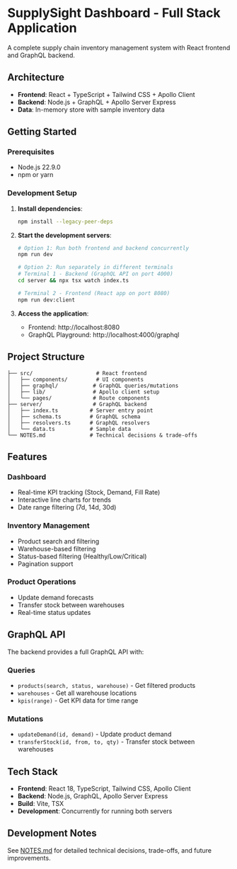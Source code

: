 # SupplySight Dashboard - Full Stack Application

A complete supply chain inventory management system with React frontend and GraphQL backend.

## Architecture

- **Frontend**: React + TypeScript + Tailwind CSS + Apollo Client
- **Backend**: Node.js + GraphQL + Apollo Server Express
- **Data**: In-memory store with sample inventory data

## Getting Started

### Prerequisites
- Node.js 22.9.0
- npm or yarn

### Development Setup

1. **Install dependencies**:
   ```bash
   npm install --legacy-peer-deps
   ```

2. **Start the development servers**:
   ```bash
   # Option 1: Run both frontend and backend concurrently
   npm run dev
   
   # Option 2: Run separately in different terminals
   # Terminal 1 - Backend (GraphQL API on port 4000)
   cd server && npx tsx watch index.ts
   
   # Terminal 2 - Frontend (React app on port 8080)
   npm run dev:client
   ```

3. **Access the application**:
   - Frontend: http://localhost:8080
   - GraphQL Playground: http://localhost:4000/graphql

## Project Structure

```
├── src/                    # React frontend
│   ├── components/         # UI components
│   ├── graphql/           # GraphQL queries/mutations
│   ├── lib/               # Apollo client setup
│   └── pages/             # Route components
├── server/                # GraphQL backend
│   ├── index.ts          # Server entry point
│   ├── schema.ts         # GraphQL schema
│   ├── resolvers.ts      # GraphQL resolvers
│   └── data.ts           # Sample data
└── NOTES.md              # Technical decisions & trade-offs
```

## Features

### Dashboard
- Real-time KPI tracking (Stock, Demand, Fill Rate)
- Interactive line charts for trends
- Date range filtering (7d, 14d, 30d)

### Inventory Management
- Product search and filtering
- Warehouse-based filtering
- Status-based filtering (Healthy/Low/Critical)
- Pagination support

### Product Operations
- Update demand forecasts
- Transfer stock between warehouses
- Real-time status updates

## GraphQL API

The backend provides a full GraphQL API with:

### Queries
- `products(search, status, warehouse)` - Get filtered products
- `warehouses` - Get all warehouse locations
- `kpis(range)` - Get KPI data for time range

### Mutations
- `updateDemand(id, demand)` - Update product demand
- `transferStock(id, from, to, qty)` - Transfer stock between warehouses

## Tech Stack

- **Frontend**: React 18, TypeScript, Tailwind CSS, Apollo Client
- **Backend**: Node.js, GraphQL, Apollo Server Express
- **Build**: Vite, TSX
- **Development**: Concurrently for running both servers

## Development Notes

See [NOTES.md](./NOTES.md) for detailed technical decisions, trade-offs, and future improvements.